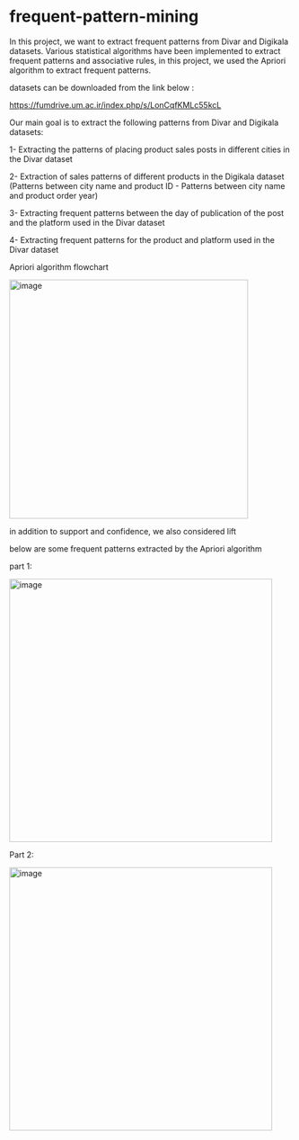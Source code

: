 # frequent-pattern-mining
In this project, we want to extract frequent patterns from Divar and Digikala datasets.
Various statistical algorithms have been implemented to extract frequent patterns and associative rules, in this project, we used the Apriori algorithm to extract frequent patterns.

datasets can be downloaded from the link below :

https://fumdrive.um.ac.ir/index.php/s/LonCqfKMLc55kcL

Our main goal is to extract the following patterns from Divar and Digikala datasets:

1- Extracting the patterns of placing product sales posts in different cities in the Divar dataset

2- Extraction of sales patterns of different products in the Digikala dataset (Patterns between city name and product ID - Patterns between city name and product order year)

3- Extracting frequent patterns between the day of publication of the post and the platform used in the Divar dataset

4- Extracting frequent patterns for the product and platform used in the Divar dataset

Apriori algorithm flowchart

<img width="425" alt="image" src="https://user-images.githubusercontent.com/47056654/195396185-d9bef99d-8bb2-4ead-9870-4f15adf38ab9.png">

in addition to support and confidence, we also considered lift

below are some frequent patterns extracted by the Apriori algorithm 

part 1:

<img width="468" alt="image" src="https://user-images.githubusercontent.com/47056654/195396293-ba231d91-262e-46a1-ae64-94e15d4e2f46.png">

Part 2:

<img width="468" alt="image" src="https://user-images.githubusercontent.com/47056654/195396389-df20a6b9-c71a-4178-9193-05283ba4f273.png">








